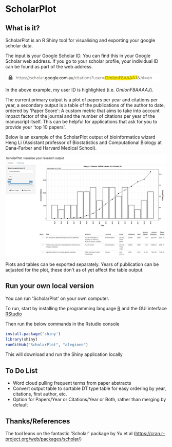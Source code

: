 # ScholarPlot 

## What is it?
ScholarPlot is an R Shiny tool for visualising and exporting your google scholar data.

The input is your Google Scholar ID. You can find this in your Google Scholar web address.
If you go to your scholar profile, your individual ID can be found as part of the web address.

![Example URL](https://github.com/alegione/ScholarPlot/blob/master/ScholarPlot/images/ExampleURL.jpg)

In the above example, my user ID is highlighted (i.e. *OmIonF8AAAAJ*).

The current primary output is a plot of papers per year and citations per year, a secondary output is a table of the publications of the author to date, ordered by 'Paper Score': A custom metric that aims to take into account impact factor of the journal and the number of citations per year of the manuscript itself. This can be helpful for applications that ask for you to provide your 'top 10 papers'.

Below is an example of the ScholarPlot output of bioinformatics wizard Heng Li (Assistant professor of Biostatistics and Computational Biology at Dana-Farber and Harvard Medical School).

![Heng Li ScholarPlot Example](https://github.com/alegione/ScholarPlot/blob/master/ScholarPlot/images/ScholarPlotHengLi.jpg)

Plots and tables can be exported separately. Years of publication can be adjusted for the plot, these don't as of yet affect the table output.

## Run your own local version

You can run 'ScholarPlot' on your own computer.

To run, start by installing the programming language [R](https://cran.rstudio.com/) and the GUI interface [RStudio](https://rstudio.com/products/rstudio/download/)

Then run the below commands in the Rstudio console
```R
install.package('shiny')
library(shiny)
runGitHub("ScholarPlot", "alegione")
```

This will download and run the Shiny application locally

## To Do List
- Word cloud pulling frequent terms from paper abstracts
- Convert output table to sortable DT type table for easy ordering by year, citations, first author, etc.
- Option for Papers/Year or Citations/Year or Both, rather than merging by default


## Thanks/References
The tool leans on the fantastic 'Scholar' package by Yu et al (https://cran.r-project.org/web/packages/scholar/)

